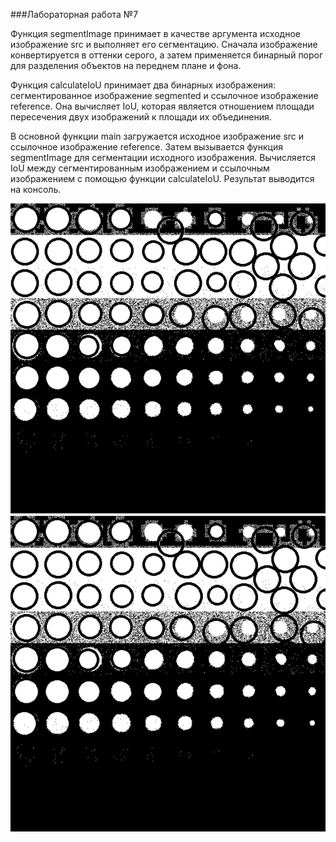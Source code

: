 ###Лабораторная работа №7

Функция segmentImage принимает в качестве аргумента исходное изображение src и выполняет его сегментацию. Сначала изображение конвертируется в оттенки серого, а затем применяется бинарный порог для разделения объектов на переднем плане и фона.

Функция calculateIoU принимает два бинарных изображения: сегментированное изображение segmented и ссылочное изображение reference. Она вычисляет IoU, которая является отношением площади пересечения двух изображений к площади их объединения.

В основной функции main загружается исходное изображение src и ссылочное изображение reference. Затем вызывается функция segmentImage для сегментации исходного изображения. Вычисляется IoU между сегментированным изображением и ссылочным изображением с помощью функции calculateIoU. Результат выводится на консоль.

![Итоговое изображение](reference_image.png)
![Итоговое изображение](segmented_image.png)
